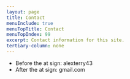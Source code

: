```yaml
---
layout: page
title: Contact
menuInclude: true
menuTopTitle: Contact
menuTopIndex: 99
excerpt: Contact information for this site.
tertiary-column: none
---
```



- Before the at sign: alexterry43
- After the at sign: gmail.com
